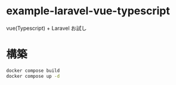 # example-laravel-vue-typescript
vue(Typescript) + Laravel お試し 

# 構築
```bash
docker compose build
docker compose up -d
```